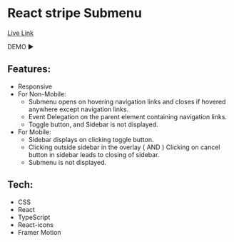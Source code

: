 # React stripe Submenu

[Live Link](https://react-stripe-submenu.vercel.app/)

DEMO ▶

## Features:

- Responsive
- For Non-Mobile:
  - Submenu opens on hovering navigation links and closes if hovered anywhere except navigation links.
  - Event Delegation on the parent element containing navigation links.
  - Toggle button, and Sidebar is not displayed.
- For Mobile:
  - Sidebar displays on clicking toggle button.
  - Clicking outside sidebar in the overlay ( AND )
    Clicking on cancel button in sidebar leads to closing of sidebar.
  - Submenu is not displayed.

## Tech:

- CSS
- React
- TypeScript
- React-icons
- Framer Motion
